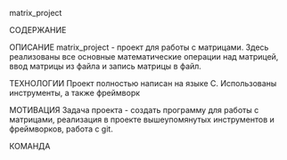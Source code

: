 matrix_project

СОДЕРЖАНИЕ


ОПИСАНИЕ
matrix_project - проект для работы с матрицами. Здесь реализованы все основные математические операции над матрицей, ввод матрицы из файла и запись матрицы в файл.

ТЕХНОЛОГИИ
Проект полностью написан на языке C. Использованы инструменты, а также фреймворк

МОТИВАЦИЯ
Задача проекта - создать программу для работы с матрицами, реализация в проекте вышеупомянутых инструментов и фреймворков, работа с git.

КОМАНДА
